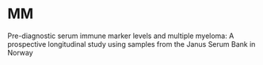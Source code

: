 # MM
Pre-diagnostic serum immune marker levels and multiple myeloma: A prospective longitudinal study using samples from the Janus Serum Bank in Norway
